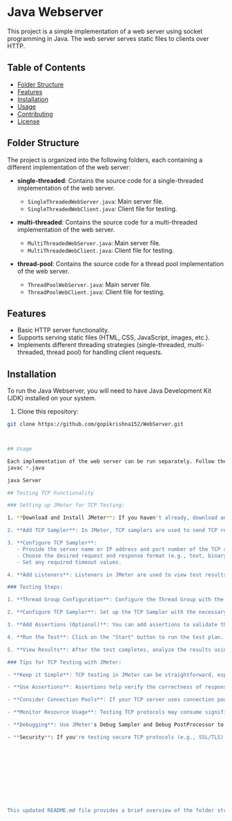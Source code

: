 # Java Webserver

This project is a simple implementation of a web server using socket programming in Java. The web server serves static files to clients over HTTP.

## Table of Contents

- [Folder Structure](#folder-structure)
- [Features](#features)
- [Installation](#installation)
- [Usage](#usage)
- [Contributing](#contributing)
- [License](#license)

## Folder Structure

The project is organized into the following folders, each containing a different implementation of the web server:

- **single-threaded**: Contains the source code for a single-threaded implementation of the web server.
  - `SingleThreadedWebServer.java`: Main server file.
  - `SingleThreadedWebClient.java`: Client file for testing.

- **multi-threaded**: Contains the source code for a multi-threaded implementation of the web server.
  - `MultiThreadedWebServer.java`: Main server file.
  - `MultiThreadedWebClient.java`: Client file for testing.

- **thread-pool**: Contains the source code for a thread pool implementation of the web server.
  - `ThreadPoolWebServer.java`: Main server file.
  - `ThreadPoolWebClient.java`: Client file for testing.

## Features

- Basic HTTP server functionality.
- Supports serving static files (HTML, CSS, JavaScript, images, etc.).
- Implements different threading strategies (single-threaded, multi-threaded, thread pool) for handling client requests.

## Installation

To run the Java Webserver, you will need to have Java Development Kit (JDK) installed on your system.

1. Clone this repository:

```bash
git clone https://github.com/gopikrishna152/WebServer.git



## Usage 

Each implementation of the web server can be run separately. Follow the instructions in the respective folder to compile and run the server:
javac *.java

java Server

## Testing TCP Functionality

### Setting up JMeter for TCP Testing:

1. **Download and Install JMeter**: If you haven't already, download and install Apache JMeter from the official website.

2. **Add TCP Sampler**: In JMeter, TCP samplers are used to send TCP requests. You can add TCP Sampler by right-clicking on the Thread Group → Add → Sampler → TCP Sampler.

3. **Configure TCP Sampler**:
   - Provide the server name or IP address and port number of the TCP server you want to test.
   - Choose the desired request and response format (e.g., text, binary).
   - Set any required timeout values.

4. **Add Listeners**: Listeners in JMeter are used to view test results. You can add listeners to see the responses received from the TCP server. Common listeners for TCP testing include View Results Tree, View Results in Table, or Summary Report.

### Testing Steps:

1. **Thread Group Configuration**: Configure the Thread Group with the desired number of threads (users) and loop count (iterations).

2. **Configure TCP Sampler**: Set up the TCP Sampler with the necessary server details and request data.

3. **Add Assertions (Optional)**: You can add assertions to validate the response received from the server. Assertions help ensure that the response meets specific criteria.

4. **Run the Test**: Click on the "Start" button to run the test plan.

5. **View Results**: After the test completes, analyze the results using the configured listeners. Pay attention to response times, error rates, and any issues encountered during the test.

### Tips for TCP Testing with JMeter:

- **Keep it Simple**: TCP testing in JMeter can be straightforward, especially for simple request-response interactions. Start with basic configurations and gradually add complexity as needed.

- **Use Assertions**: Assertions help verify the correctness of responses. Use them to ensure that the server is returning the expected data.

- **Consider Connection Pools**: If your TCP server uses connection pooling or persistent connections, ensure that your test plan reflects this behavior to simulate real-world scenarios accurately.

- **Monitor Resource Usage**: Testing TCP protocols may consume significant resources, especially with high loads. Monitor CPU, memory, and network usage on both the JMeter machine and the server under test.

- **Debugging**: Use JMeter's Debug Sampler and Debug PostProcessor to troubleshoot any issues encountered during testing.

- **Security**: If you're testing secure TCP protocols (e.g., SSL/TLS), ensure that you configure JMeter appropriately with the necessary certificates and security settings.











This updated README.md file provides a brief overview of the folder structure and contents of the project, including descriptions of each implementation of the web server along with their respective client and server source code files. 


